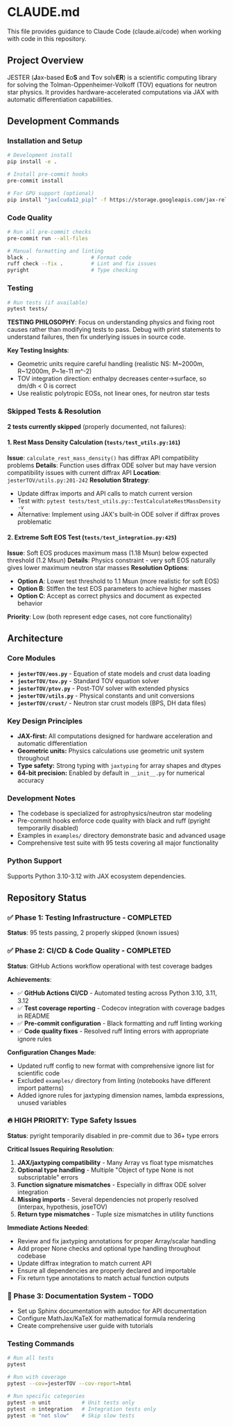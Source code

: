 # CLAUDE.md

This file provides guidance to Claude Code (claude.ai/code) when working with code in this repository.

## Project Overview

JESTER (**J**ax-based **E**o**S** and **T**ov solv**ER**) is a scientific computing library for solving the Tolman-Oppenheimer-Volkoff (TOV) equations for neutron star physics. It provides hardware-accelerated computations via JAX with automatic differentiation capabilities.

## Development Commands

### Installation and Setup
```bash
# Development install
pip install -e .

# Install pre-commit hooks
pre-commit install

# For GPU support (optional)
pip install "jax[cuda12_pip]" -f https://storage.googleapis.com/jax-releases/jax_cuda_releases.html
```

### Code Quality
```bash
# Run all pre-commit checks
pre-commit run --all-files

# Manual formatting and linting
black .                    # Format code
ruff check --fix .         # Lint and fix issues
pyright                    # Type checking
```

### Testing
```bash
# Run tests (if available)
pytest tests/
```

**TESTING PHILOSOPHY**: Focus on understanding physics and fixing root causes rather than modifying tests to pass. Debug with print statements to understand failures, then fix underlying issues in source code.

**Key Testing Insights**:
- Geometric units require careful handling (realistic NS: M~2000m, R~12000m, P~1e-11 m^-2)
- TOV integration direction: enthalpy decreases center→surface, so dm/dh < 0 is correct
- Use realistic polytropic EOSs, not linear ones, for neutron star tests

### Skipped Tests & Resolution
**2 tests currently skipped** (properly documented, not failures):

#### 1. Rest Mass Density Calculation (`tests/test_utils.py:161`)
**Issue**: `calculate_rest_mass_density()` has diffrax API compatibility problems
**Details**: Function uses diffrax ODE solver but may have version compatibility issues with current diffrax API
**Location**: `jesterTOV/utils.py:201-242`
**Resolution Strategy**:
- Update diffrax imports and API calls to match current version
- Test with: `pytest tests/test_utils.py::TestCalculateRestMassDensity -v`
- Alternative: Implement using JAX's built-in ODE solver if diffrax proves problematic

#### 2. Extreme Soft EOS Test (`tests/test_integration.py:425`)
**Issue**: Soft EOS produces maximum mass (1.18 Msun) below expected threshold (1.2 Msun)
**Details**: Physics constraint - very soft EOS naturally gives lower maximum neutron star masses
**Resolution Options**:
- **Option A**: Lower test threshold to 1.1 Msun (more realistic for soft EOS)
- **Option B**: Stiffen the test EOS parameters to achieve higher masses
- **Option C**: Accept as correct physics and document as expected behavior

**Priority**: Low (both represent edge cases, not core functionality)

## Architecture

### Core Modules
- **`jesterTOV/eos.py`** - Equation of state models and crust data loading
- **`jesterTOV/tov.py`** - Standard TOV equation solver
- **`jesterTOV/ptov.py`** - Post-TOV solver with extended physics
- **`jesterTOV/utils.py`** - Physical constants and unit conversions
- **`jesterTOV/crust/`** - Neutron star crust models (BPS, DH data files)

### Key Design Principles
- **JAX-first:** All computations designed for hardware acceleration and automatic differentiation
- **Geometric units:** Physics calculations use geometric unit system throughout
- **Type safety:** Strong typing with `jaxtyping` for array shapes and dtypes
- **64-bit precision:** Enabled by default in `__init__.py` for numerical accuracy

### Development Notes
- The codebase is specialized for astrophysics/neutron star modeling
- Pre-commit hooks enforce code quality with black and ruff (pyright temporarily disabled)
- Examples in `examples/` directory demonstrate basic and advanced usage
- Comprehensive test suite with 95 tests covering all major functionality

### Python Support
Supports Python 3.10-3.12 with JAX ecosystem dependencies.

## Repository Status

### ✅ Phase 1: Testing Infrastructure - COMPLETED
**Status**: 95 tests passing, 2 properly skipped (known issues)

### ✅ Phase 2: CI/CD & Code Quality - COMPLETED
**Status**: GitHub Actions workflow operational with test coverage badges

**Achievements**:
- ✅ **GitHub Actions CI/CD** - Automated testing across Python 3.10, 3.11, 3.12
- ✅ **Test coverage reporting** - Codecov integration with coverage badges in README
- ✅ **Pre-commit configuration** - Black formatting and ruff linting working
- ✅ **Code quality fixes** - Resolved ruff linting errors with appropriate ignore rules

**Configuration Changes Made**:
- Updated ruff config to new format with comprehensive ignore list for scientific code
- Excluded `examples/` directory from linting (notebooks have different import patterns)
- Added ignore rules for jaxtyping dimension names, lambda expressions, unused variables

### 🔥 HIGH PRIORITY: Type Safety Issues
**Status**: pyright temporarily disabled in pre-commit due to 36+ type errors

**Critical Issues Requiring Resolution**:
1. **JAX/jaxtyping compatibility** - Many Array vs float type mismatches
2. **Optional type handling** - Multiple "Object of type None is not subscriptable" errors
3. **Function signature mismatches** - Especially in diffrax ODE solver integration
4. **Missing imports** - Several dependencies not properly resolved (interpax, hypothesis, joseTOV)
5. **Return type mismatches** - Tuple size mismatches in utility functions

**Immediate Actions Needed**:
- Review and fix jaxtyping annotations for proper Array/scalar handling
- Add proper None checks and optional type handling throughout codebase
- Update diffrax integration to match current API
- Ensure all dependencies are properly declared and importable
- Fix return type annotations to match actual function outputs

### 🔄 Phase 3: Documentation System - TODO
- Set up Sphinx documentation with autodoc for API documentation
- Configure MathJax/KaTeX for mathematical formula rendering
- Create comprehensive user guide with tutorials

### Testing Commands
```bash
# Run all tests
pytest

# Run with coverage
pytest --cov=jesterTOV --cov-report=html

# Run specific categories  
pytest -m unit          # Unit tests only
pytest -m integration   # Integration tests only
pytest -m "not slow"    # Skip slow tests
```